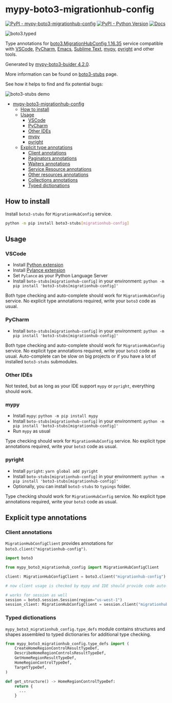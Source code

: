 # mypy-boto3-migrationhub-config

[![PyPI - mypy-boto3-migrationhub-config](https://img.shields.io/pypi/v/mypy-boto3-migrationhub-config.svg?color=blue)](https://pypi.org/project/mypy-boto3-migrationhub-config)
[![PyPI - Python Version](https://img.shields.io/pypi/pyversions/mypy-boto3-migrationhub-config.svg?color=blue)](https://pypi.org/project/mypy-boto3-migrationhub-config)
[![Docs](https://img.shields.io/readthedocs/mypy-boto3-builder.svg?color=blue)](https://mypy-boto3-builder.readthedocs.io/)

![boto3.typed](https://github.com/vemel/mypy_boto3_builder/raw/master/logo.png)

Type annotations for
[boto3.MigrationHubConfig 1.16.35](https://boto3.amazonaws.com/v1/documentation/api/1.16.35/reference/services/migrationhub-config.html#MigrationHubConfig) service
compatible with
[VSCode](https://code.visualstudio.com/),
[PyCharm](https://www.jetbrains.com/pycharm/),
[Emacs](https://www.gnu.org/software/emacs/),
[Sublime Text](https://www.sublimetext.com/),
[mypy](https://github.com/python/mypy),
[pyright](https://github.com/microsoft/pyright)
and other tools.

Generated by [mypy-boto3-buider 4.2.0](https://github.com/vemel/mypy_boto3_builder).

More information can be found on [boto3-stubs](https://pypi.org/project/boto3-stubs/) page.

See how it helps to find and fix potential bugs:

![boto3-stubs demo](https://github.com/vemel/mypy_boto3_builder/raw/master/demo.gif)

- [mypy-boto3-migrationhub-config](#mypy-boto3-migrationhub-config)
  - [How to install](#how-to-install)
  - [Usage](#usage)
    - [VSCode](#vscode)
    - [PyCharm](#pycharm)
    - [Other IDEs](#other-ides)
    - [mypy](#mypy)
    - [pyright](#pyright)
  - [Explicit type annotations](#explicit-type-annotations)
    - [Client annotations](#client-annotations)
    - [Paginators annotations](#paginators-annotations)
    - [Waiters annotations](#waiters-annotations)
    - [Service Resource annotations](#service-resource-annotations)
    - [Other resources annotations](#other-resources-annotations)
    - [Collections annotations](#collections-annotations)
    - [Typed dictionations](#typed-dictionations)

## How to install

Install `boto3-stubs` for `MigrationHubConfig` service.

```bash
python -m pip install boto3-stubs[migrationhub-config]
```

## Usage

### VSCode

- Install [Python extension](https://marketplace.visualstudio.com/items?itemName=ms-python.python)
- Install [Pylance extension](https://marketplace.visualstudio.com/items?itemName=ms-python.vscode-pylance)
- Set `Pylance` as your Python Language Server
- Install `boto-stubs[migrationhub-config]` in your environment: `python -m pip install 'boto3-stubs[migrationhub-config]'`

Both type checking and auto-complete should work for `MigrationHubConfig` service.
No explicit type annotations required, write your `boto3` code as usual.

### PyCharm

- Install `boto-stubs[migrationhub-config]` in your environment: `python -m pip install 'boto3-stubs[migrationhub-config]'`

Both type checking and auto-complete should work for `MigrationHubConfig` service.
No explicit type annotations required, write your `boto3` code as usual.
Auto-complete can be slow on big projects or if you have a lot of installed `boto3-stubs` submodules.

### Other IDEs

Not tested, but as long as your IDE support `mypy` or `pyright`, everything should work.

### mypy

- Install `mypy`: `python -m pip install mypy`
- Install `boto-stubs[migrationhub-config]` in your environment: `python -m pip install 'boto3-stubs[migrationhub-config]'`
- Run `mypy` as usual

Type checking should work for `MigrationHubConfig` service.
No explicit type annotations required, write your `boto3` code as usual.

### pyright

- Install `pyright`: `yarn global add pyright`
- Install `boto-stubs[migrationhub-config]` in your environment: `python -m pip install 'boto3-stubs[migrationhub-config]'`
- Optionally, you can install `boto3-stubs` to `typings` folder.

Type checking should work for `MigrationHubConfig` service.
No explicit type annotations required, write your `boto3` code as usual.

## Explicit type annotations

### Client annotations

`MigrationHubConfigClient` provides annotations for `boto3.client("migrationhub-config")`.

```python
import boto3

from mypy_boto3_migrationhub_config import MigrationHubConfigClient

client: MigrationHubConfigClient = boto3.client("migrationhub-config")

# now client usage is checked by mypy and IDE should provide code auto-complete

# works for session as well
session = boto3.session.Session(region="us-west-1")
session_client: MigrationHubConfigClient = session.client("migrationhub-config")
```








### Typed dictionations

`mypy_boto3_migrationhub_config.type_defs` module contains structures and shapes assembled
to typed dictionaries for additional type checking.

```python
from mypy_boto3_migrationhub_config.type_defs import (
    CreateHomeRegionControlResultTypeDef,
    DescribeHomeRegionControlsResultTypeDef,
    GetHomeRegionResultTypeDef,
    HomeRegionControlTypeDef,
    TargetTypeDef,
)

def get_structure() -> HomeRegionControlTypeDef:
    return {
      ...
    }
```

